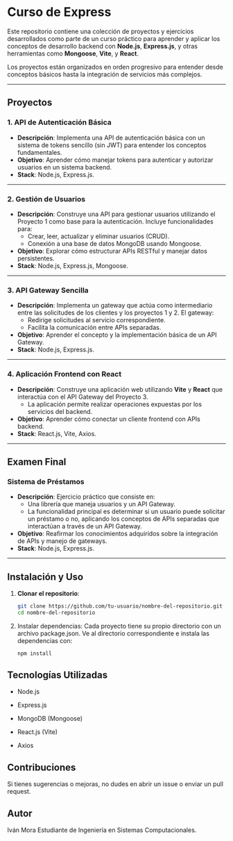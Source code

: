 # Curso de Express

Este repositorio contiene una colección de proyectos y ejercicios desarrollados como parte de un curso práctico para aprender y aplicar los conceptos de desarrollo backend con **Node.js**, **Express.js**, y otras herramientas como **Mongoose**, **Vite**, y **React**.  

Los proyectos están organizados en orden progresivo para entender desde conceptos básicos hasta la integración de servicios más complejos.  

---

## Proyectos

### 1. **API de Autenticación Básica**
- **Descripción**: Implementa una API de autenticación básica con un sistema de tokens sencillo (sin JWT) para entender los conceptos fundamentales.
- **Objetivo**: Aprender cómo manejar tokens para autenticar y autorizar usuarios en un sistema backend.
- **Stack**: Node.js, Express.js.

---

### 2. **Gestión de Usuarios**
- **Descripción**: Construye una API para gestionar usuarios utilizando el Proyecto 1 como base para la autenticación. Incluye funcionalidades para:
  - Crear, leer, actualizar y eliminar usuarios (CRUD).
  - Conexión a una base de datos MongoDB usando Mongoose.
- **Objetivo**: Explorar cómo estructurar APIs RESTful y manejar datos persistentes.
- **Stack**: Node.js, Express.js, Mongoose.

---

### 3. **API Gateway Sencilla**
- **Descripción**: Implementa un gateway que actúa como intermediario entre las solicitudes de los clientes y los proyectos 1 y 2. El gateway:
  - Redirige solicitudes al servicio correspondiente.
  - Facilita la comunicación entre APIs separadas.
- **Objetivo**: Aprender el concepto y la implementación básica de un API Gateway.
- **Stack**: Node.js, Express.js.

---

### 4. **Aplicación Frontend con React**
- **Descripción**: Construye una aplicación web utilizando **Vite** y **React** que interactúa con el API Gateway del Proyecto 3.  
  - La aplicación permite realizar operaciones expuestas por los servicios del backend.
- **Objetivo**: Aprender cómo conectar un cliente frontend con APIs backend.
- **Stack**: React.js, Vite, Axios.

---

## Examen Final

### **Sistema de Préstamos**
- **Descripción**: Ejercicio práctico que consiste en:
  - Una librería que maneja usuarios y un API Gateway.
  - La funcionalidad principal es determinar si un usuario puede solicitar un préstamo o no, aplicando los conceptos de APIs separadas que interactúan a través de un API Gateway.
- **Objetivo**: Reafirmar los conocimientos adquiridos sobre la integración de APIs y manejo de gateways.
- **Stack**: Node.js, Express.js.

---

## Instalación y Uso

1. **Clonar el repositorio**:
   ```bash
   git clone https://github.com/tu-usuario/nombre-del-repositorio.git
   cd nombre-del-repositorio
   ```

2. Instalar dependencias:
   Cada proyecto tiene su propio directorio con un archivo package.json. Ve al directorio correspondiente e instala las dependencias con:
   ```bash
   npm install
   ```

## Tecnologías Utilizadas
* Node.js

* Express.js

* MongoDB (Mongoose)

* React.js (Vite)

* Axios

## Contribuciones

Si tienes sugerencias o mejoras, no dudes en abrir un issue o enviar un pull request.

## Autor

Iván Mora
Estudiante de Ingeniería en Sistemas Computacionales.
